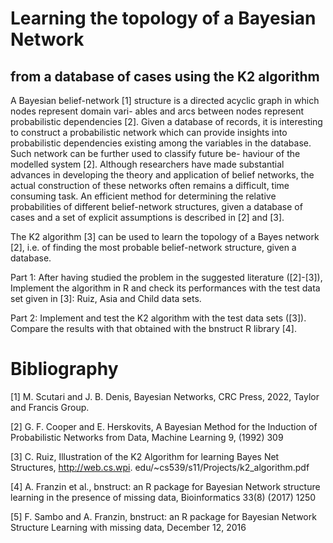 # Learning the topology of a Bayesian Network
## from a database of cases using the K2 algorithm
A Bayesian belief-network [1] structure is a directed acyclic graph in which nodes represent domain vari-
ables and arcs between nodes represent probabilistic dependencies [2]. Given a database of records, it is
interesting to construct a probabilistic network which can provide insights into probabilistic dependencies
existing among the variables in the database. Such network can be further used to classify future be-
haviour of the modelled system [2]. Although researchers have made substantial advances in developing
the theory and application of belief networks, the actual construction of these networks often remains a
difficult, time consuming task. An efficient method for determining the relative probabilities of different
belief-network structures, given a database of cases and a set of explicit assumptions is described in [2]
and [3].

The K2 algorithm [3] can be used to learn the topology of a Bayes network [2], i.e. of finding the most
probable belief-network structure, given a database.

Part 1: After having studied the problem in the suggested literature ([2]-[3]), Implement the algorithm
in R and check its performances with the test data set given in [3]: Ruiz, Asia and Child data sets.

Part 2: Implement and test the K2 algorithm with the test data sets ([3]). Compare the results with that
obtained with the bnstruct R library [4].

# Bibliography
[1] M. Scutari and J. B. Denis, Bayesian Networks, CRC Press, 2022, Taylor and Francis Group.

[2] G. F. Cooper and E. Herskovits, A Bayesian Method for the Induction of Probabilistic Networks from
Data, Machine Learning 9, (1992) 309

[3] C. Ruiz, Illustration of the K2 Algorithm for learning Bayes Net Structures, http://web.cs.wpi.
edu/~cs539/s11/Projects/k2_algorithm.pdf

[4] A. Franzin et al., bnstruct: an R package for Bayesian Network structure learning in the presence
of missing data, Bioinformatics 33(8) (2017) 1250

[5] F. Sambo and A. Franzin, bnstruct: an R package for Bayesian Network Structure Learning with
missing data, December 12, 2016